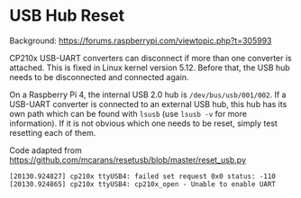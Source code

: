 # USB Hub Reset

Background: https://forums.raspberrypi.com/viewtopic.php?t=305993

CP210x USB-UART converters can disconnect if more than one converter is attached.
This is fixed in Linux kernel version 5.12. Before that, the USB hub needs to be
disconnected and connected again.

On a Raspberry Pi 4, the internal USB 2.0 hub is `/dev/bus/usb/001/002`. If a
USB-UART converter is connected to an external USB hub, this hub has its own
path which can be found with `lsusb` (use `lsusb -v` for more information). If
it is not obvious which one needs to be reset, simply test resetting each of
them.

Code adapted from https://github.com/mcarans/resetusb/blob/master/reset_usb.py

```text
[20130.924827] cp210x ttyUSB4: failed set request 0x0 status: -110
[20130.924865] cp210x ttyUSB4: cp210x_open - Unable to enable UART
```
